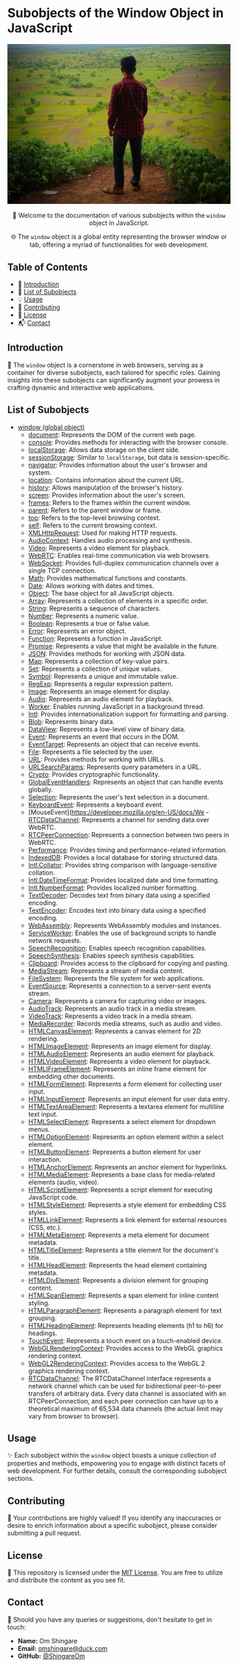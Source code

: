 # Subobjects of the Window Object in JavaScript

<p align="center">
  <img src="/omshingare.jpg" alt="my image">
</p>

<div align="center">  
  <p>📘 Welcome to the documentation of various subobjects within the <code>window</code> object in JavaScript.</p>
  <p>🌐 The <code>window</code> object is a global entity representing the browser window or tab, offering a myriad of functionalities for web development.</p>
</div>

## Table of Contents

- 📖 [Introduction](#introduction)
- 📜 [List of Subobjects](#list-of-subobjects)
- 💡 [Usage](#usage)
- 🤝 [Contributing](#contributing)
- 📜 [License](#license)
- 📬 [Contact](#contact)

## Introduction

🌟 The `window` object is a cornerstone in web browsers, serving as a container for diverse subobjects, each tailored for specific roles. Gaining insights into these subobjects can significantly augment your prowess in crafting dynamic and interactive web applications.

## List of Subobjects

- [window (global object)](https://developer.mozilla.org/en-US/docs/Web/API/Window)
  - [document](https://developer.mozilla.org/en-US/docs/Web/API/Document): Represents the DOM of the current web page.
  - [console](https://developer.mozilla.org/en-US/docs/Web/API/Console): Provides methods for interacting with the browser console.
  - [localStorage](https://developer.mozilla.org/en-US/docs/Web/API/Window/localStorage): Allows data storage on the client side.
  - [sessionStorage](https://developer.mozilla.org/en-US/docs/Web/API/Window/sessionStorage): Similar to `localStorage`, but data is session-specific.
  - [navigator](https://developer.mozilla.org/en-US/docs/Web/API/Navigator): Provides information about the user's browser and system.
  - [location](https://developer.mozilla.org/en-US/docs/Web/API/Location): Contains information about the current URL.
  - [history](https://developer.mozilla.org/en-US/docs/Web/API/History): Allows manipulation of the browser's history.
  - [screen](https://developer.mozilla.org/en-US/docs/Web/API/Screen): Provides information about the user's screen.
  - [frames](https://developer.mozilla.org/en-US/docs/Web/API/Window/frames): Refers to the frames within the current window.
  - [parent](https://developer.mozilla.org/en-US/docs/Web/API/Window/parent): Refers to the parent window or frame.
  - [top](https://developer.mozilla.org/en-US/docs/Web/API/Window/top): Refers to the top-level browsing context.
  - [self](https://developer.mozilla.org/en-US/docs/Web/API/Window/self): Refers to the current browsing context.
  - [XMLHttpRequest](https://developer.mozilla.org/en-US/docs/Web/API/XMLHttpRequest): Used for making HTTP requests.
  - [AudioContext](https://developer.mozilla.org/en-US/docs/Web/API/AudioContext): Handles audio processing and synthesis.
  - [Video](https://developer.mozilla.org/en-US/docs/Web/HTML/Element/video): Represents a video element for playback.
  - [WebRTC](https://developer.mozilla.org/en-US/docs/Web/API/WebRTC_API): Enables real-time communication via web browsers.
  - [WebSocket](https://developer.mozilla.org/en-US/docs/Web/API/WebSocket): Provides full-duplex communication channels over a single TCP connection.
  - [Math](https://developer.mozilla.org/en-US/docs/Web/JavaScript/Reference/Global_Objects/Math): Provides mathematical functions and constants.
  - [Date](https://developer.mozilla.org/en-US/docs/Web/JavaScript/Reference/Global_Objects/Date): Allows working with dates and times.
  - [Object](https://developer.mozilla.org/en-US/docs/Web/JavaScript/Reference/Global_Objects/Object): The base object for all JavaScript objects.
  - [Array](https://developer.mozilla.org/en-US/docs/Web/JavaScript/Reference/Global_Objects/Array): Represents a collection of elements in a specific order.
  - [String](https://developer.mozilla.org/en-US/docs/Web/JavaScript/Reference/Global_Objects/String): Represents a sequence of characters.
  - [Number](https://developer.mozilla.org/en-US/docs/Web/JavaScript/Reference/Global_Objects/Number): Represents a numeric value.
  - [Boolean](https://developer.mozilla.org/en-US/docs/Web/JavaScript/Reference/Global_Objects/Boolean): Represents a true or false value.
  - [Error](https://developer.mozilla.org/en-US/docs/Web/JavaScript/Reference/Global_Objects/Error): Represents an error object.
  - [Function](https://developer.mozilla.org/en-US/docs/Web/JavaScript/Reference/Global_Objects/Function): Represents a function in JavaScript.
  - [Promise](https://developer.mozilla.org/en-US/docs/Web/JavaScript/Reference/Global_Objects/Promise): Represents a value that might be available in the future.
  - [JSON](https://developer.mozilla.org/en-US/docs/Web/JavaScript/Reference/Global_Objects/JSON): Provides methods for working with JSON data.
  - [Map](https://developer.mozilla.org/en-US/docs/Web/JavaScript/Reference/Global_Objects/Map): Represents a collection of key-value pairs.
  - [Set](https://developer.mozilla.org/en-US/docs/Web/JavaScript/Reference/Global_Objects/Set): Represents a collection of unique values.
  - [Symbol](https://developer.mozilla.org/en-US/docs/Web/JavaScript/Reference/Global_Objects/Symbol): Represents a unique and immutable value.
  - [RegExp](https://developer.mozilla.org/en-US/docs/Web/JavaScript/Reference/Global_Objects/RegExp): Represents a regular expression pattern.
  - [Image](https://developer.mozilla.org/en-US/docs/Web/HTML/Element/img): Represents an image element for display.
  - [Audio](https://developer.mozilla.org/en-US/docs/Web/HTML/Element/audio): Represents an audio element for playback.
  - [Worker](https://developer.mozilla.org/en-US/docs/Web/API/Worker): Enables running JavaScript in a background thread.
  - [Intl](https://developer.mozilla.org/en-US/docs/Web/JavaScript/Reference/Global_Objects/Intl): Provides internationalization support for formatting and parsing.
  - [Blob](https://developer.mozilla.org/en-US/docs/Web/API/Blob): Represents binary data.
  - [DataView](https://developer.mozilla.org/en-US/docs/Web/JavaScript/Reference/Global_Objects/DataView): Represents a low-level view of binary data.
  - [Event](https://developer.mozilla.org/en-US/docs/Web/API/Event): Represents an event that occurs in the DOM.
  - [EventTarget](https://developer.mozilla.org/en-US/docs/Web/API/EventTarget): Represents an object that can receive events.
  - [File](https://developer.mozilla.org/en-US/docs/Web/API/File): Represents a file selected by the user.
  - [URL](https://developer.mozilla.org/en-US/docs/Web/API/URL): Provides methods for working with URLs.
  - [URLSearchParams](https://developer.mozilla.org/en-US/docs/Web/API/URLSearchParams): Represents query parameters in a URL.
  - [Crypto](https://developer.mozilla.org/en-US/docs/Web/API/Crypto): Provides cryptographic functionality.
  - [GlobalEventHandlers](https://developer.mozilla.org/en-US/docs/Web/API/GlobalEventHandlers): Represents an object that can handle events globally.
  - [Selection](https://developer.mozilla.org/en-US/docs/Web/API/Selection): Represents the user's text selection in a document.
  - [KeyboardEvent](https://developer.mozilla.org/en-US/docs/Web/API/KeyboardEvent): Represents a keyboard event.
  - [MouseEvent](https://developer.mozilla.org/en-US/docs/We  - [RTCDataChannel](https://developer.mozilla.org/en-US/docs/Web/API/RTCDataChannel): Represents a channel for sending data over WebRTC.
  - [RTCPeerConnection](https://developer.mozilla.org/en-US/docs/Web/API/RTCPeerConnection): Represents a connection between two peers in WebRTC.
  - [Performance](https://developer.mozilla.org/en-US/docs/Web/API/Performance): Provides timing and performance-related information.
  - [IndexedDB](https://developer.mozilla.org/en-US/docs/Web/API/IndexedDB_API): Provides a local database for storing structured data.
  - [Intl.Collator](https://developer.mozilla.org/en-US/docs/Web/JavaScript/Reference/Global_Objects/Collator): Provides string comparison with language-sensitive collation.
  - [Intl.DateTimeFormat](https://developer.mozilla.org/en-US/docs/Web/JavaScript/Reference/Global_Objects/DateTimeFormat): Provides localized date and time formatting.
  - [Intl.NumberFormat](https://developer.mozilla.org/en-US/docs/Web/JavaScript/Reference/Global_Objects/NumberFormat): Provides localized number formatting.
  - [TextDecoder](https://developer.mozilla.org/en-US/docs/Web/API/TextDecoder): Decodes text from binary data using a specified encoding.
  - [TextEncoder](https://developer.mozilla.org/en-US/docs/Web/API/TextEncoder): Encodes text into binary data using a specified encoding.
  - [WebAssembly](https://developer.mozilla.org/en-US/docs/WebAssembly): Represents WebAssembly modules and instances.
  - [ServiceWorker](https://developer.mozilla.org/en-US/docs/Web/API/Service_Worker_API): Enables the use of background scripts to handle network requests.
  - [SpeechRecognition](https://developer.mozilla.org/en-US/docs/Web/API/SpeechRecognition): Enables speech recognition capabilities.
  - [SpeechSynthesis](https://developer.mozilla.org/en-US/docs/Web/API/SpeechSynthesis): Enables speech synthesis capabilities.
  - [Clipboard](https://developer.mozilla.org/en-US/docs/Web/API/Clipboard): Provides access to the clipboard for copying and pasting.
  - [MediaStream](https://developer.mozilla.org/en-US/docs/Web/API/MediaStream): Represents a stream of media content.
  - [FileSystem](https://developer.mozilla.org/en-US/docs/WebAPI/FileSystem): Represents the file system for web applications.
  - [EventSource](https://developer.mozilla.org/en-US/docs/Web/API/EventSource): Represents a connection to a server-sent events stream.
  - [Camera](https://developer.mozilla.org/en-US/docs/WebAPI/Camera): Represents a camera for capturing video or images.
  - [AudioTrack](https://developer.mozilla.org/en-US/docs/WebAPI/AudioTrack): Represents an audio track in a media stream.
  - [VideoTrack](https://developer.mozilla.org/en-US/docs/WebAPI/VideoTrack): Represents a video track in a media stream.
  - [MediaRecorder](https://developer.mozilla.org/en-US/docs/WebAPI/MediaRecorder): Records media streams, such as audio and video.
  - [HTMLCanvasElement](https://developer.mozilla.org/en-US/docs/Web/API/HTMLCanvasElement): Represents a canvas element for 2D rendering.
  - [HTMLImageElement](https://developer.mozilla.org/en-US/docs/Web/API/HTMLImageElement): Represents an image element for display.
  - [HTMLAudioElement](https://developer.mozilla.org/en-US/docs/Web/API/HTMLAudioElement): Represents an audio element for playback.
  - [HTMLVideoElement](https://developer.mozilla.org/en-US/docs/Web/API/HTMLVideoElement): Represents a video element for playback.
  - [HTMLIFrameElement](https://developer.mozilla.org/en-US/docs/Web/API/HTMLIFrameElement): Represents an inline frame element for embedding other documents.
  - [HTMLFormElement](https://developer.mozilla.org/en-US/docs/Web/API/HTMLFormElement): Represents a form element for collecting user input.
  - [HTMLInputElement](https://developer.mozilla.org/en-US/docs/Web/API/HTMLInputElement): Represents an input element for user data entry.
  - [HTMLTextAreaElement](https://developer.mozilla.org/en-US/docs/Web/API/HTMLTextAreaElement): Represents a textarea element for multiline text input.
  - [HTMLSelectElement](https://developer.mozilla.org/en-US/docs/Web/API/HTMLSelectElement): Represents a select element for dropdown menus.
  - [HTMLOptionElement](https://developer.mozilla.org/en-US/docs/Web/API/HTMLOptionElement): Represents an option element within a select element.
  - [HTMLButtonElement](https://developer.mozilla.org/en-US/docs/Web/API/HTMLButtonElement): Represents a button element for user interaction.
  - [HTMLAnchorElement](https://developer.mozilla.org/en-US/docs/Web/API/HTMLAnchorElement): Represents an anchor element for hyperlinks.
  - [HTMLMediaElement](https://developer.mozilla.org/en-US/docs/Web/API/HTMLMediaElement): Represents a base class for media-related elements (audio, video).
  - [HTMLScriptElement](https://developer.mozilla.org/en-US/docs/Web/API/HTMLScriptElement): Represents a script element for executing JavaScript code.
  - [HTMLStyleElement](https://developer.mozilla.org/en-US/docs/Web/API/HTMLStyleElement): Represents a style element for embedding CSS styles.
  - [HTMLLinkElement](https://developer.mozilla.org/en-US/docs/Web/API/HTMLLinkElement): Represents a link element for external resources (CSS, etc.).
  - [HTMLMetaElement](https://developer.mozilla.org/en-US/docs/Web/API/HTMLMetaElement): Represents a meta element for document metadata.
  - [HTMLTitleElement](https://developer.mozilla.org/en-US/docs/Web/API/HTMLTitleElement): Represents a title element for the document's title.
  - [HTMLHeadElement](https://developer.mozilla.org/en-US/docs/Web/API/HTMLHeadElement): Represents the head element containing metadata.
  - [HTMLDivElement](https://developer.mozilla.org/en-US/docs/Web/API/HTMLDivElement): Represents a division element for grouping content.
  - [HTMLSpanElement](https://developer.mozilla.org/en-US/docs/Web/API/HTMLSpanElement): Represents a span element for inline content styling.
  - [HTMLParagraphElement](https://developer.mozilla.org/en-US/docs/Web/API/HTMLParagraphElement): Represents a paragraph element for text grouping.
  - [HTMLHeadingElement](https://developer.mozilla.org/en-US/docs/Web/API/HTMLHeadingElement): Represents heading elements (h1 to h6) for headings.
  - [TouchEvent](https://developer.mozilla.org/en-US/docs/Web/API/TouchEvent): Represents a touch event on a touch-enabled device.
  - [WebGLRenderingContext](https://developer.mozilla.org/en-US/docs/Web/API/WebGLRenderingContext): Provides access to the WebGL graphics rendering context.
  - [WebGL2RenderingContext](https://developer.mozilla.org/en-US/docs/Web/API/WebGL2RenderingContext): Provides access to the WebGL 2 graphics rendering context.
  - [RTCDataChannel](https://developer.mozilla.org/en-US/docs/Web/API/RTCDataChannel): The RTCDataChannel interface represents a network channel which can be used for bidirectional peer-to-peer transfers of arbitrary data. Every data channel is associated with an RTCPeerConnection, and each peer connection can have up to a theoretical maximum of 65,534 data channels (the actual limit may vary from browser to browser).



## Usage

✨ Each subobject within the `window` object boasts a unique collection of properties and methods, empowering you to engage with distinct facets of web development. For further details, consult the corresponding subobject sections.

## Contributing

🤝 Your contributions are highly valued! If you identify any inaccuracies or desire to enrich information about a specific subobject, please consider submitting a pull request.

## License

📄 This repository is licensed under the [MIT License](LICENSE). You are free to utilize and distribute the content as you see fit.

## Contact

📧 Should you have any queries or suggestions, don't hesitate to get in touch:

- **Name:** Om Shingare
- **Email:** omshingare@duck.com
- **GitHub:** [@ShingareOm](https://github.com/ShingareOm)
